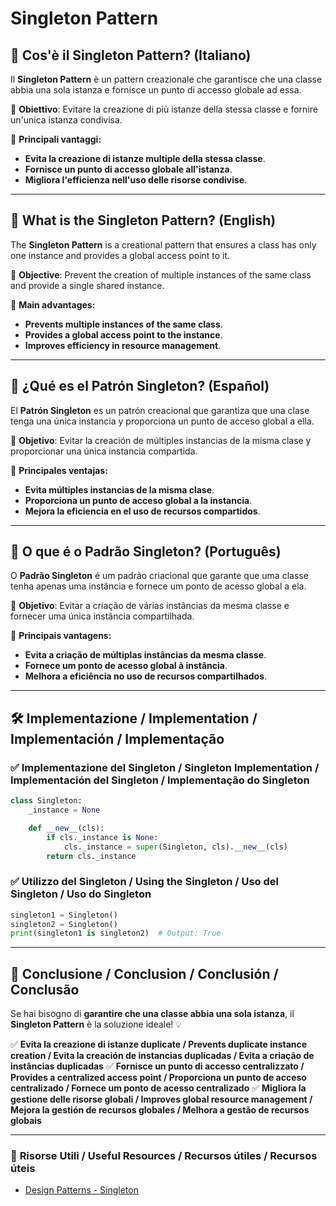 # Singleton Pattern

## 📌 Cos'è il Singleton Pattern? (Italiano)
Il **Singleton Pattern** è un pattern creazionale che garantisce che una classe abbia una sola istanza e fornisce un punto di accesso globale ad essa.

🔹 **Obiettivo**: Evitare la creazione di più istanze della stessa classe e fornire un'unica istanza condivisa.

🔹 **Principali vantaggi:**
- **Evita la creazione di istanze multiple della stessa classe**.
- **Fornisce un punto di accesso globale all'istanza**.
- **Migliora l'efficienza nell'uso delle risorse condivise**.

---

## 📌 What is the Singleton Pattern? (English)
The **Singleton Pattern** is a creational pattern that ensures a class has only one instance and provides a global access point to it.

🔹 **Objective**: Prevent the creation of multiple instances of the same class and provide a single shared instance.

🔹 **Main advantages:**
- **Prevents multiple instances of the same class**.
- **Provides a global access point to the instance**.
- **Improves efficiency in resource management**.

---

## 📌 ¿Qué es el Patrón Singleton? (Español)
El **Patrón Singleton** es un patrón creacional que garantiza que una clase tenga una única instancia y proporciona un punto de acceso global a ella.

🔹 **Objetivo**: Evitar la creación de múltiples instancias de la misma clase y proporcionar una única instancia compartida.

🔹 **Principales ventajas:**
- **Evita múltiples instancias de la misma clase**.
- **Proporciona un punto de acceso global a la instancia**.
- **Mejora la eficiencia en el uso de recursos compartidos**.

---

## 📌 O que é o Padrão Singleton? (Português)
O **Padrão Singleton** é um padrão criacional que garante que uma classe tenha apenas uma instância e fornece um ponto de acesso global a ela.

🔹 **Objetivo**: Evitar a criação de várias instâncias da mesma classe e fornecer uma única instância compartilhada.

🔹 **Principais vantagens:**
- **Evita a criação de múltiplas instâncias da mesma classe**.
- **Fornece um ponto de acesso global à instância**.
- **Melhora a eficiência no uso de recursos compartilhados**.

---

## 🛠️ Implementazione / Implementation / Implementación / Implementação

### ✅ **Implementazione del Singleton / Singleton Implementation / Implementación del Singleton / Implementação do Singleton**
```python
class Singleton:
    _instance = None

    def __new__(cls):
        if cls._instance is None:
            cls._instance = super(Singleton, cls).__new__(cls)
        return cls._instance
```

### ✅ **Utilizzo del Singleton / Using the Singleton / Uso del Singleton / Uso do Singleton**
```python
singleton1 = Singleton()
singleton2 = Singleton()
print(singleton1 is singleton2)  # Output: True
```

---

## 🚀 **Conclusione / Conclusion / Conclusión / Conclusão**
Se hai bisogno di **garantire che una classe abbia una sola istanza**, il **Singleton Pattern** è la soluzione ideale! 💡

✅ **Evita la creazione di istanze duplicate / Prevents duplicate instance creation / Evita la creación de instancias duplicadas / Evita a criação de instâncias duplicadas**
✅ **Fornisce un punto di accesso centralizzato / Provides a centralized access point / Proporciona un punto de acceso centralizado / Fornece um ponto de acesso centralizado**
✅ **Migliora la gestione delle risorse globali / Improves global resource management / Mejora la gestión de recursos globales / Melhora a gestão de recursos globais**

---

### 📖 **Risorse Utili / Useful Resources / Recursos útiles / Recursos úteis**
- [Design Patterns - Singleton](https://refactoring.guru/design-patterns/singleton)

